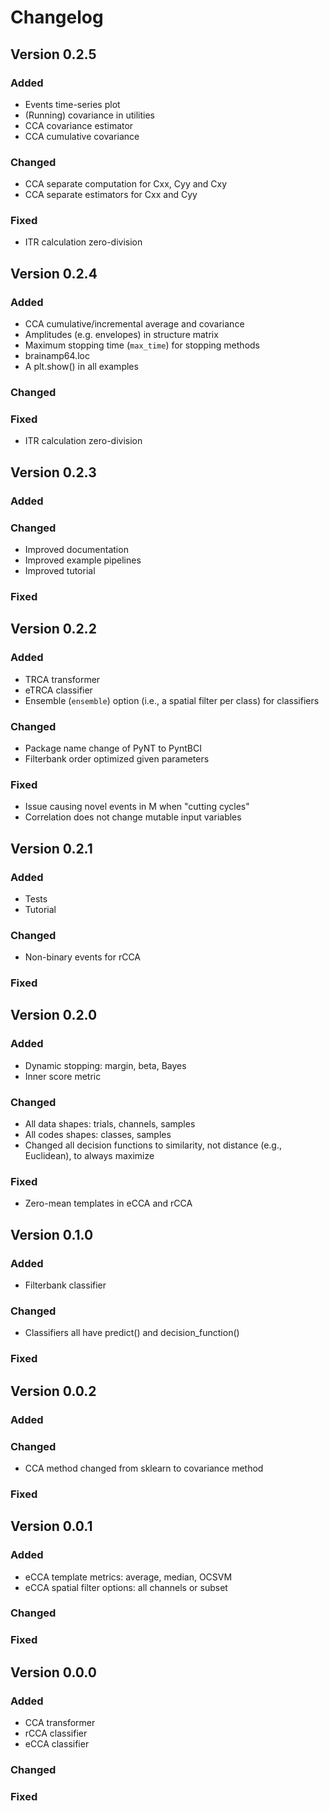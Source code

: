 # Changelog

## Version 0.2.5

### Added

- Events time-series plot
- (Running) covariance in utilities
- CCA covariance estimator
- CCA cumulative covariance

### Changed
- CCA separate computation for Cxx, Cyy and Cxy
- CCA separate estimators for Cxx and Cyy

### Fixed

- ITR calculation zero-division

## Version 0.2.4

### Added

- CCA cumulative/incremental average and covariance
- Amplitudes (e.g. envelopes) in structure matrix
- Maximum stopping time (`max_time`) for stopping methods
- brainamp64.loc
- A plt.show() in all examples

### Changed

### Fixed

- ITR calculation zero-division

## Version 0.2.3

### Added

### Changed

- Improved documentation
- Improved example pipelines
- Improved tutorial

### Fixed

## Version 0.2.2

### Added

- TRCA transformer
- eTRCA classifier
- Ensemble (`ensemble`) option (i.e., a spatial filter per class) for classifiers

### Changed

- Package name change of PyNT to PyntBCI
- Filterbank order optimized given parameters

### Fixed

- Issue causing novel events in M when "cutting cycles"
- Correlation does not change mutable input variables

## Version 0.2.1

### Added

- Tests
- Tutorial

### Changed

- Non-binary events for rCCA

### Fixed

## Version 0.2.0

### Added

- Dynamic stopping: margin, beta, Bayes
- Inner score metric

### Changed

- All data shapes: trials, channels, samples
- All codes shapes: classes, samples
- Changed all decision functions to similarity, not distance (e.g., Euclidean), to always maximize

### Fixed

- Zero-mean templates in eCCA and rCCA

## Version 0.1.0

### Added

- Filterbank classifier

### Changed

- Classifiers all have predict() and decision_function()

### Fixed

## Version 0.0.2

### Added

### Changed

- CCA method changed from sklearn to covariance method

### Fixed

## Version 0.0.1

### Added

- eCCA template metrics: average, median, OCSVM
- eCCA spatial filter options: all channels or subset

### Changed

### Fixed

## Version 0.0.0

### Added

- CCA transformer
- rCCA classifier
- eCCA classifier

### Changed

### Fixed